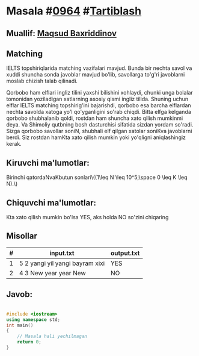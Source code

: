 
<h1>Masala #<a href="https://robocontest.uz/tasks/0964">0964</a> #<a href="https://robocontest.uz/tasks?category=9">Tartiblash</a></h1>
<h2> Muallif: <a href="https://robocontest.uz/profile/mbi">Maqsud Baxriddinov</a></h2>
<h2>Matching</h2>
<p>IELTS topshiriqlarida matching vazifalari mavjud. Bunda bir nechta savol va xuddi shuncha sonda javoblar mavjud bo'lib, savollarga to'g'ri javoblarni moslab chizish talab qilinadi.

Qorbobo ham elflari ingliz tilini yaxshi bilishini xohlaydi, chunki unga bolalar tomonidan yoziladigan xatlarning asosiy qismi ingliz tilida. Shuning uchun elflar IELTS matching topshirig'ini bajarishdi, qorbobo esa barcha elflardan nechta savolda xatoga yo'l qo'yganligini so'rab chiqdi. Bitta elfga kelganda qorbobo shubhalanib qoldi, rostdan ham shuncha xato qilish mumkinmi deya. Va Shimoliy qutbning bosh dasturchisi sifatida sizdan yordam so'radi.
Sizga qorbobo savollar soniN, shubhali elf qilgan xatolar soniKva javoblarni berdi. Siz rostdan hamKta xato qilish mumkin yoki yo'qligni aniqlashingiz kerak.</p>
<h2>Kiruvchi ma'lumotlar:</h2>
<p>Birinchi qatordaNvaKbutun sonlari\((1\leq N \leq 10^5;\space 0 \leq K \leq N).\)</p>
<h2>Chiquvchi ma'lumotlar:</h2>
<p>Kta xato qilish mumkin bo'lsa YES, aks holda NO so'zini chiqaring</p>
<h2>Misollar</h2>
<table>
    <thead>
        <tr>
            <th>#</th>
            <th>input.txt</th>
            <th>output.txt</th>
        </tr>
    </thead>
    <tbody>
            <tr>
                <td>1</td>
                <td>5 2
yangi
yil
yangi
bayram
xixi</td>
                <td>YES</td>
            </tr>
            <tr>
                <td>2</td>
                <td>4 3
New
year
year
New</td>
                <td>NO</td>
            </tr>
    </tbody>
    </table>
    
<h2>Javob:</h2>

######
```cpp
#include <iostream>
using namespace std;
int main()
{
    // Masala hali yechilmagan
    return 0;
}
```
